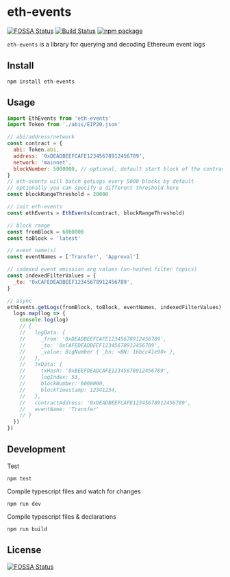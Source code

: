 # eth-events

[![FOSSA Status](https://app.fossa.io/api/projects/git%2Bgithub.com%2Fkangarang%2Feth-events.svg?type=shield)](https://app.fossa.io/projects/git%2Bgithub.com%2Fkangarang%2Feth-events?ref=badge_shield) [![Build Status](https://travis-ci.org/kangarang/eth-events.svg?branch=master)](https://travis-ci.org/kangarang/eth-events) [![npm package](https://img.shields.io/npm/v/eth-events.svg?type=shield)](https://www.npmjs.org/package/eth-events)

`eth-events` is a library for querying and decoding Ethereum event logs

## Install

    npm install eth-events

## Usage

```js
import EthEvents from 'eth-events'
import Token from './abis/EIP20.json'

// abi/address/network
const contract = {
  abi: Token.abi,
  address: '0xDEADBEEFCAFE12345678912456789',
  network: 'mainnet',
  blockNumber: 5000000, // optional, default start block of the contract to query
}
// eth-events will batch getLogs every 5000 blocks by default
// optionally you can specify a different threshold here
const blockRangeThreshold = 20000

// init eth-events
const ethEvents = EthEvents(contract, blockRangeThreshold)

// block range
const fromBlock = 6000000
const toBlock = 'latest'

// event name(s)
const eventNames = ['Transfer', 'Approval']

// indexed event emission arg values (un-hashed filter topics)
const indexedFilterValues = {
  _to: '0xCAFEDEADBEEF12345678912456789',
}

// async
ethEvents.getLogs(fromBlock, toBlock, eventNames, indexedFilterValues).then(logs => {
  logs.map(log => {
    console.log(log)
    // {
    //   logData: {
    //     _from: '0xDEADBEEFCAFE12345678912456789',
    //     _to: '0xCAFEDEADBEEF12345678912456789',
    //     _value: BigNumber { _bn: <BN: 16bcc41e90> },
    //   },
    //   txData: {
    //     txHash: '0xBEEFDEADCAFE12345678912456789',
    //     logIndex: 53,
    //     blockNumber: 6000000,
    //     blockTimestamp: 12341234,
    //   },
    //   contractAddress: '0xDEADBEEFCAFE12345678912456789',
    //   eventName: 'Transfer'
    // }
  })
})
```

## Development

Test

    npm test

Compile typescript files and watch for changes

    npm run dev

Compile typescript files & declarations

    npm run build

## License

[![FOSSA Status](https://app.fossa.io/api/projects/git%2Bgithub.com%2Fkangarang%2Feth-events.svg?type=large)](https://app.fossa.io/projects/git%2Bgithub.com%2Fkangarang%2Feth-events?ref=badge_large)
